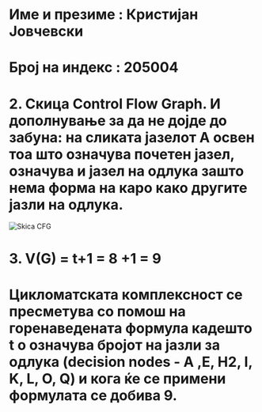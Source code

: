 # Име и презиме : Кристијан Јовчевски
# Број на индекс : 205004


# 2. Скица Control Flow Graph. И дополнување за да не дојде до забуна: на сликата јазелот A освен тоа што означува почетен јазел, означува и јазел на одлука зашто нема форма на каро како другите јазли на одлука.

![Skica CFG](https://user-images.githubusercontent.com/96358073/171913648-3ca286a5-57aa-42b8-9640-672815934063.png)

# 3. V(G) = t+1 = 8 +1 = 9
# Цикломатската кoмплексност се пресметува со помош на горенаведената формула кадешто t о означува бројот на јазли за одлука (decision nodes - A ,E, H2, I, K, L, O, Q) и кога ќе се примени формулата се добива 9.
